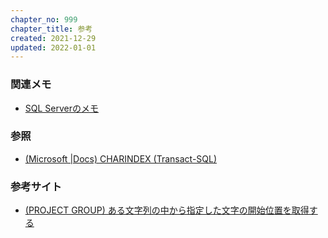 ```yaml
---
chapter_no: 999
chapter_title: 参考
created: 2021-12-29
updated: 2022-01-01
---
```

### 関連メモ
- [SQL Serverのメモ]({{link_to_it_sqlserver}})

### 参照
- [(Microsoft \|Docs) CHARINDEX (Transact-SQL)](https://docs.microsoft.com/ja-jp/sql/t-sql/functions/charindex-transact-sql?redirectedfrom=MSDN&view=sql-server-ver15)

### 参考サイト
- [(PROJECT GROUP) ある文字列の中から指定した文字の開始位置を取得する](https://www.projectgroup.info/tips/SQLServer/function/F000002.html)
